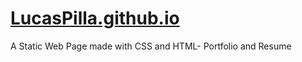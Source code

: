 # [LucasPilla.github.io](lucaspilla.github.io)
A Static Web Page made with CSS and HTML- Portfolio and Resume
